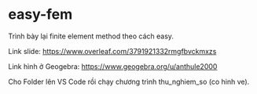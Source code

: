 # easy-fem
Trình bày lại finite element method theo cách easy.

Link slide: https://www.overleaf.com/3791921332rmgfbvckmxzs

Link hình ở Geogebra:
https://www.geogebra.org/u/anthule2000

Cho Folder lên VS Code rồi chạy chương trình thu_nghiem_so (co hinh ve).

